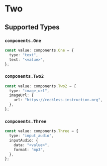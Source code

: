 # Two


## Supported Types

### `components.One`

```typescript
const value: components.One = {
  type: "text",
  text: "<value>",
};
```

### `components.Two2`

```typescript
const value: components.Two2 = {
  type: "image_url",
  imageUrl: {
    url: "https://reckless-instruction.org",
  },
};
```

### `components.Three`

```typescript
const value: components.Three = {
  type: "input_audio",
  inputAudio: {
    data: "<value>",
    format: "mp3",
  },
};
```

